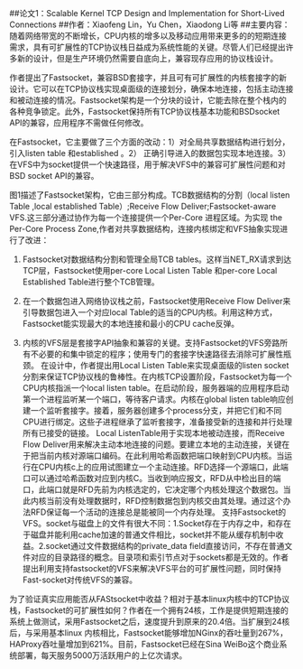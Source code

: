 ##论文1：Scalable Kernel TCP Design and Implementation for Short-Lived Connections
##作者：Xiaofeng Lin，Yu Chen，Xiaodong Li等
##主要内容：
随着网络带宽的不断增长，CPU内核的增多以及移动应用带来更多的的短期连接需求，具有可扩展性的TCP协议栈日益成为系统性能的关键。尽管人们已经提出许多新的设计，但是生产环境仍然需要自底向上，兼容现存应用的协议栈设计。  

作者提出了Fastsocket，兼容BSD套接字，并且可有可扩展性的内核套接字的新设计。它可以在TCP协议栈实现桌面级的连接划分，确保本地连接，包括主动连接和被动连接的情况。Fastsocket架构是一个分块的设计，它能去除在整个栈内的各种竞争锁定。此外，Fastsocket保持所有TCP协议栈基本功能和BSDsocket API的兼容，应用程序不需做任何修改。  

在Fastsocket，它主要做了三个方面的改动：1）对全局共享数据结构进行划分，引入listen table 和established 。2） 正确引导进入的数据包实现本地连接。3）在VFS中为socket提供一个快速路径，用于解决VFS中的兼容可扩展性问题和对BSD socket API的兼容。  

图1描述了Fastsocket架构，它由三部分构成。TCB数据结构的分割（local listen Table ,local established Table）;Receive Flow Deliver;Fastsocket-aware VFS.这三部分通过协作为每一个连接提供一个Per-Core 进程区域。为实现 the Per-Core Process Zone,作者对共享数据结构，连接内核绑定和VFS抽象实现进行了改进：  

1. Fastsocket对数据结构分割和管理全局TCB tables。这样当NET_RX请求到达TCP层，Fastsocket使用per-core Local Listen Table 和per-core Local Established Table进行整个TCB管理。  

2. 在一个数据包进入网络协议栈之前，Fastsocket使用Receive Flow Deliver来引导数据包进入一个对应local Table的适当的CPU内核。利用这种方式，Fastsocket能实现最大的本地连接和最小的CPU cache反弹。  
  
3.  内核的VFS层是套接字API抽象和兼容的关键。支持Fastsocket的VFS旁路所有不必要的和集中锁定的程序；使用专门的套接字快速路径去消除可扩展性瓶颈。
在设计中，作者提出用Local Listen Table来实现桌面级的listen socket分割来保证TCP协议栈的鲁棒性。在内核TCP设置阶段，Fastsocket为每一个CPU内核指派一个local listen table。在启动阶段，服务器端的应用程序启动第一个进程监听某一个端口，等待客户请求。内核在global listen table响应创建一个监听套接字。接着，服务器创建多个process分支，并把它们和不同CPU进行绑定。这些子进程继承了监听套接字，准备接受新的连接和并行处理所有已接受的链接。
Local ListenTable用于实现本地被动连接，而Receive Flow Deliver用来解决主动本地连接的问题。要建立本地的主动连接，关键在于把当前内核对源端口编码。在此利用哈希函数把端口映射到CPU内核。当运行在CPU内核c上的应用试图建立一个主动连接。RFD选择一个源端口，此端口可以通过哈希函数对应到内核C。当收到响应报文，RFD从中检出目的端口，此端口就是RFD先前为内核选定的，它决定哪个内核处理这个数据包。当此内核当前没有处理数据时，RFD控制数据包到内核交由其处理。通过这个办法RFD保证每一个活动的连接总是能被同一个内存处理。
支持Fastsocket的VFS。socket与磁盘上的文件有很大不同：1.Socket存在于内存之中，和存在于磁盘并能利用cache加速的普通文件相比，socket并不能从缓存机制中收益。2.socket通过文件数据结构的private_data field直接访问，不存在普通文件对应的目录路径的概念。目录项和索引节点对于sockets都是无效的。作者提出利用支持fastsocket的VFS来解决VFS平台的可扩展性问题，同时保持Fast-socket对传统VFS的兼容。 


为了验证真实应用能否从FAStsocket中收益？相对于基本linux内核中的TCP协议栈，Fastsocket的可扩展性如何？作者在一个拥有24核，工作是提供短期连接的系统上做测试，采用Fastsocket之后，速度提升到原来的20.4倍。当扩展到24核后，与采用基本linux 内核相比，Fastsocket能够增加NGinx的吞吐量到267%，HAProxy吞吐量增加到621%。目前，Fastsocket已经在Sina WeiBo这个商业系统部署，每天服务5000万活跃用户的上亿次请求。
